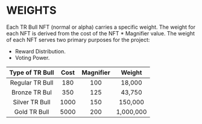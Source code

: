 # WEIGHTS



Each TR Bull NFT (normal or alpha) carries a specific weight. The weight for each NFT is derived from the cost of the NFT \* Magnifier value. The weight of each NFT serves two primary purposes for the project:

* Reward Distribution.
* Voting Power.

|  Type of TR Bull | Cost | Magnifier |   Weight  |
| :--------------: | :--: | :-------: | :-------: |
| Regular TR Bull  |  180 |    100    |   18,000  |
|   Bronze TR Bul  |  350 |    125    |   43,750  |
|  Silver TR Bull  | 1000 |    150    |  150,000  |
|   Gold TR Bull   | 5000 |    200    | 1,000,000 |
